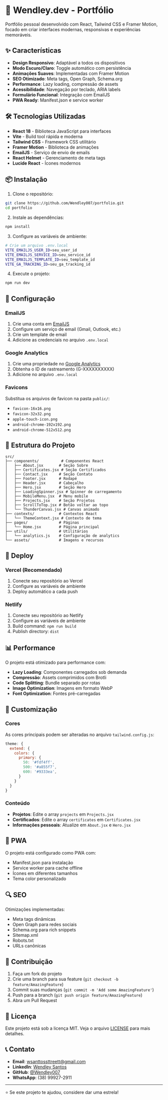 # 🚀 Wendley.dev - Portfólio

Portfólio pessoal desenvolvido com React, Tailwind CSS e Framer Motion, focado em criar interfaces modernas, responsivas e experiências memoráveis.

## ✨ Características

- **Design Responsivo**: Adaptável a todos os dispositivos
- **Modo Escuro/Claro**: Toggle automático com persistência
- **Animações Suaves**: Implementadas com Framer Motion
- **SEO Otimizado**: Meta tags, Open Graph, Schema.org
- **Performance**: Lazy loading, compressão de assets
- **Acessibilidade**: Navegação por teclado, ARIA labels
- **Formulário Funcional**: Integração com EmailJS
- **PWA Ready**: Manifest.json e service worker

## 🛠️ Tecnologias Utilizadas

- **React 18** - Biblioteca JavaScript para interfaces
- **Vite** - Build tool rápida e moderna
- **Tailwind CSS** - Framework CSS utilitário
- **Framer Motion** - Biblioteca de animações
- **EmailJS** - Serviço de envio de emails
- **React Helmet** - Gerenciamento de meta tags
- **Lucide React** - Ícones modernos

## 📦 Instalação

1. Clone o repositório:
```bash
git clone https://github.com/Wendley007/portfolio.git
cd portfolio
```

2. Instale as dependências:
```bash
npm install
```

3. Configure as variáveis de ambiente:
```bash
# Crie um arquivo .env.local
VITE_EMAILJS_USER_ID=seu_user_id
VITE_EMAILJS_SERVICE_ID=seu_service_id
VITE_EMAILJS_TEMPLATE_ID=seu_template_id
VITE_GA_TRACKING_ID=seu_ga_tracking_id
```

4. Execute o projeto:
```bash
npm run dev
```

## 🔧 Configuração

### EmailJS
1. Crie uma conta em [EmailJS](https://www.emailjs.com/)
2. Configure um serviço de email (Gmail, Outlook, etc.)
3. Crie um template de email
4. Adicione as credenciais no arquivo `.env.local`

### Google Analytics
1. Crie uma propriedade no [Google Analytics](https://analytics.google.com/)
2. Obtenha o ID de rastreamento (G-XXXXXXXXXX)
3. Adicione no arquivo `.env.local`

### Favicons
Substitua os arquivos de favicon na pasta `public/`:
- `favicon-16x16.png`
- `favicon-32x32.png`
- `apple-touch-icon.png`
- `android-chrome-192x192.png`
- `android-chrome-512x512.png`

## 📁 Estrutura do Projeto

```
src/
├── components/          # Componentes React
│   ├── About.jsx       # Seção Sobre
│   ├── Certificates.jsx # Seção Certificados
│   ├── Contact.jsx     # Seção Contato
│   ├── Footer.jsx      # Rodapé
│   ├── Header.jsx      # Cabeçalho
│   ├── Hero.jsx        # Seção Hero
│   ├── LoadingSpinner.jsx # Spinner de carregamento
│   ├── MobileMenu.jsx  # Menu mobile
│   ├── Projects.jsx    # Seção Projetos
│   ├── ScrollToTop.jsx # Botão voltar ao topo
│   └── ThunderCanvas.jsx # Canvas animado
├── contexts/           # Contextos React
│   └── ThemeContext.jsx # Contexto de tema
├── pages/              # Páginas
│   └── Home.jsx        # Página principal
├── utils/              # Utilitários
│   └── analytics.js    # Configuração de analytics
└── assets/             # Imagens e recursos
```

## 🚀 Deploy

### Vercel (Recomendado)
1. Conecte seu repositório ao Vercel
2. Configure as variáveis de ambiente
3. Deploy automático a cada push

### Netlify
1. Conecte seu repositório ao Netlify
2. Configure as variáveis de ambiente
3. Build command: `npm run build`
4. Publish directory: `dist`

## 📊 Performance

O projeto está otimizado para performance com:
- **Lazy Loading**: Componentes carregados sob demanda
- **Compressão**: Assets comprimidos com Brotli
- **Code Splitting**: Bundle separado por rotas
- **Image Optimization**: Imagens em formato WebP
- **Font Optimization**: Fontes pré-carregadas

## 🎨 Customização

### Cores
As cores principais podem ser alteradas no arquivo `tailwind.config.js`:

```javascript
theme: {
  extend: {
    colors: {
      primary: {
        50: '#fdf4ff',
        500: '#a855f7',
        600: '#9333ea',
      }
    }
  }
}
```

### Conteúdo
- **Projetos**: Edite o array `projects` em `Projects.jsx`
- **Certificados**: Edite o array `certificates` em `Certificates.jsx`
- **Informações pessoais**: Atualize em `About.jsx` e `Hero.jsx`

## 📱 PWA

O projeto está configurado como PWA com:
- Manifest.json para instalação
- Service worker para cache offline
- Ícones em diferentes tamanhos
- Tema color personalizado

## 🔍 SEO

Otimizações implementadas:
- Meta tags dinâmicas
- Open Graph para redes sociais
- Schema.org para rich snippets
- Sitemap.xml
- Robots.txt
- URLs canônicas

## 🤝 Contribuição

1. Faça um fork do projeto
2. Crie uma branch para sua feature (`git checkout -b feature/AmazingFeature`)
3. Commit suas mudanças (`git commit -m 'Add some AmazingFeature'`)
4. Push para a branch (`git push origin feature/AmazingFeature`)
5. Abra um Pull Request

## 📄 Licença

Este projeto está sob a licença MIT. Veja o arquivo [LICENSE](LICENSE) para mais detalhes.

## 📞 Contato

- **Email**: wsanttossttreett@gmail.com
- **LinkedIn**: [Wendley Santos](https://www.linkedin.com/in/wendley-santos-248159219/)
- **GitHub**: [@Wendley007](https://github.com/Wendley007)
- **WhatsApp**: (38) 99927-2911

---

⭐ Se este projeto te ajudou, considere dar uma estrela! 